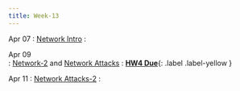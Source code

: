 ```yaml
---
title: Week-13
---
```


Apr 07 
: [Network Intro](https://purdue.brightspace.com/d2l/le/content/1216789/viewContent/19052401/View)
  :  

Apr 09  
: [Network-2](https://purdue.brightspace.com/d2l/le/content/1216789/viewContent/19052401/View) and [Network Attacks](https://purdue.brightspace.com/d2l/le/content/1216789/viewContent/19071111/View)
  : [**HW4 Due**](https://purdue.brightspace.com/d2l/le/content/1216789/viewContent/19022754/View){: .label .label-yellow }

Apr 11 
: [Network Attacks-2](https://purdue.brightspace.com/d2l/le/content/1216789/viewContent/19071111/View)
  : 
